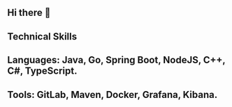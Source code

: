 ## Hi there 👋

## Technical Skills
## Languages: Java, Go, Spring Boot, NodeJS, C++, C#, TypeScript.
## Tools: GitLab, Maven, Docker, Grafana, Kibana.
